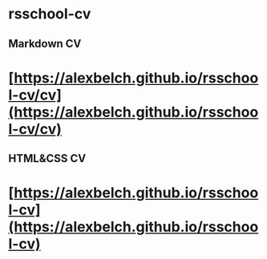 # rsschool-cv

## Markdown CV

# [https://alexbelch.github.io/rsschool-cv/cv](https://alexbelch.github.io/rsschool-cv/cv)

## HTML&CSS CV

# [https://alexbelch.github.io/rsschool-cv](https://alexbelch.github.io/rsschool-cv)
